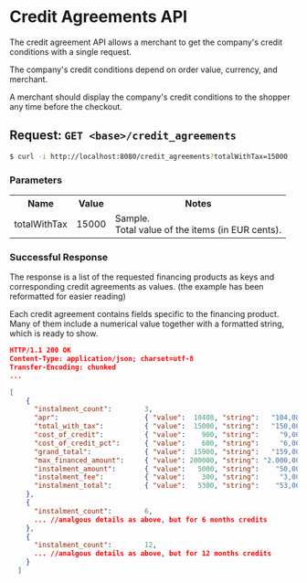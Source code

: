 # Credit Agreements API

The credit agreement API allows a merchant to get the company's credit conditions with a single request.

The company's credit conditions depend on order value, currency, and merchant.

A merchant should display the company's credit conditions to the shopper any time before the checkout.

## Request: `GET <base>/credit_agreements`

```bash
$ curl -i http://localhost:8080/credit_agreements?totalWithTax=15000
```

### Parameters

<table>
  <tr>
    <th>Name</th>
    <th>Value</th>
    <th>Notes</th>
  </tr>
  <tr>
    <td>totalWithTax</td>
    <td>15000</td>
    <td>Sample.<br>Total value of the items (in EUR cents).</td>
  </tr>
</table>

### Successful Response

The response is a list of the requested financing products as keys and corresponding credit agreements as values. (the example has been reformatted for easier reading)

Each credit agreement contains fields specific to the financing product. Many of them include a numerical value together with a formatted string, which is ready to show.

```json
HTTP/1.1 200 OK
Content-Type: application/json; charset=utf-8
Transfer-Encoding: chunked
...

[
    {
      "instalment_count":        3,
      "apr":                     { "value":  10408, "string":   "104,08 %" },
      "total_with_tax":          { "value":  15000, "string":   "150,00 €" },
      "cost_of_credit":          { "value":    900, "string":     "9,00 €" },
      "cost_of_credit_pct":      { "value":    600, "string":     "6,00 %" },
      "grand_total":             { "value":  15900, "string":   "159,00 €" },
      "max_financed_amount":     { "value": 200000, "string": "2.000,00 €" },
      "instalment_amount":       { "value":   5000, "string":    "50,00 €" },
      "instalment_fee":          { "value":    300, "string":     "3,00 €" },
      "instalment_total":        { "value":   5300, "string":    "53,00 €" },
    },
    {
      "instalment_count":        6,
      ... //analgous details as above, but for 6 months credits
    },
    {
      "instalment_count":        12,
      ... //analgous details as above, but for 12 months credits
    }
  ]
```

